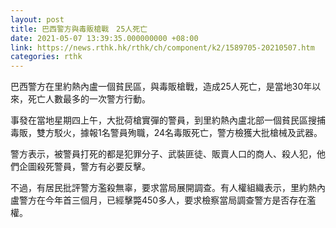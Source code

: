 ```yaml
---
layout: post
title: 巴西警方與毒販槍戰　25人死亡
date: 2021-05-07 13:39:35.000000000 +08:00
link: https://news.rthk.hk/rthk/ch/component/k2/1589705-20210507.htm
categories: rthk
---
```


巴西警方在里約熱內盧一個貧民區，與毒販槍戰，造成25人死亡，是當地30年以來，死亡人數最多的一次警方行動。

事發在當地星期四上午，大批荷槍實彈的警員，到里約熱內盧北部一個貧民區搜捕毒販，雙方駁火，據報1名警員殉職，24名毒販死亡，警方檢獲大批槍械及武器。

警方表示，被警員打死的都是犯罪分子、武裝匪徒、販賣人口的商人、殺人犯，他們企圖殺死警員，警方有必要反擊。

不過，有居民批評警方濫殺無辜，要求當局展開調查。有人權組織表示，里約熱內盧警方在今年首三個月，已經擊斃450多人，要求檢察當局調查警方是否存在濫權。
